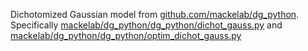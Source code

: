 Dichotomized Gaussian model from [github.com/mackelab/dg_python](https://github.com/mackelab/dg_python).
Specifically [mackelab/dg_python/dg_python/dichot_gauss.py](https://github.com/mackelab/dg_python/blob/master/dg_python/dichot_gauss.py) and [mackelab/dg_python/dg_python/optim_dichot_gauss.py](https://github.com/mackelab/dg_python/blob/master/dg_python/optim_dichot_gauss.py)